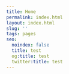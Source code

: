 ```yaml
---
title: Home
permalink: index.html
layout: index.html
slug: ''
tags: pages
seo:
  noindex: false
  title: test
  og:title: test
  twitter:title: test
---
```



